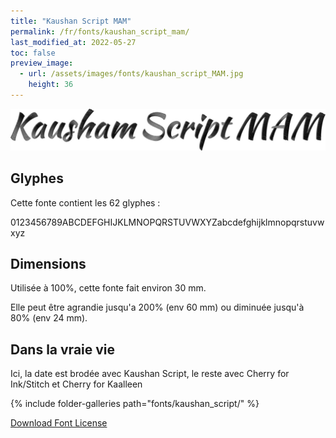 ```yaml
---
title: "Kaushan Script MAM"
permalink: /fr/fonts/kaushan_script_mam/
last_modified_at: 2022-05-27
toc: false
preview_image:
  - url: /assets/images/fonts/kaushan_script_MAM.jpg
    height: 36
---
```

![KaushanScript](/assets/images/fonts/kaushan_script_MAM.jpg)


## Glyphes

Cette fonte contient les 62 glyphes :


0123456789ABCDEFGHIJKLMNOPQRSTUVWXYZabcdefghijklmnopqrstuvwxyz

## Dimensions

Utilisée à 100%, cette fonte fait environ 30 mm.

Elle peut être agrandie jusqu'a 200% (env 60 mm) ou diminuée jusqu'à 80% (env 24 mm).

## Dans la vraie vie

Ici, la date est brodée avec Kaushan Script, le reste avec Cherry for Ink/Stitch et Cherry for Kaalleen

{% include folder-galleries path="fonts/kaushan_script/" %}

[Download Font License](https://github.com/inkstitch/inkstitch/tree/main/fonts/kaushan_script_MAM/LICENSE)
